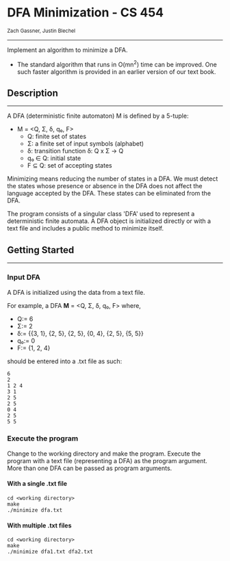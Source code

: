 # DFA Minimization - CS 454

<sub>Zach Gassner, Justin Blechel</sub>

---
Implement an algorithm to minimize a DFA.
*  The standard algorithm that runs in O(mn<sup>2</sup>) time can be improved. One such faster algorithm is provided in an earlier version of our text book.
## Description

---
A DFA (deterministic finite automaton) M is defined by a 5-tuple:
- M = <Q, Σ, δ, q₀, F>
    * Q: finite set of states
    * Σ: a finite set of input symbols (alphabet)
    * δ: transition function δ: Q x Σ -> Q
    * q₀ ∈ Q: initial state
    * F ⊆ Q: set of accepting states

Minimizing means reducing the number of states in a DFA.
We must detect the states whose presence or absence in the DFA does not affect the language accepted by the DFA. 
These states can be eliminated from the DFA.

The program consists of a singular class 'DFA' used to represent a deterministic finite automata. 
A DFA object is initialized directly or with a text file and includes a public method to minimize itself. 


## Getting Started

---
### Input DFA
A DFA is initialized using the data from a text file. 

For example, a DFA **M** = <Q, Σ, δ, q₀, F> where,
* Q:= 6
* Σ:= 2
* δ:= {{3, 1}, {2, 5}, {2, 5}, {0, 4}, {2, 5}, {5, 5}}
* q₀:= 0
* F:= {1, 2, 4}

should be entered into a .txt file as such:
```
6
2
1 2 4
3 1
2 5
2 5
0 4
2 5
5 5
```
### Execute the program
Change to the working directory and make the program. Execute the program with a text file (representing a DFA) as the program argument. More than one DFA can be passed as program arguments.
#### With a single .txt file
```
cd <working directory>
make
./minimize dfa.txt
```
#### With multiple .txt files
```
cd <working directory>
make
./minimize dfa1.txt dfa2.txt
```
